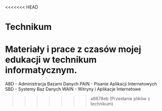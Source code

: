<<<<<<< HEAD
# Technikum
Materiały i prace z czasów mojej edukacji w technikum informatycznym.
=======
ABD - Administracja Bazami Danych
PAIN - Pisanie Aplikacji Internetowych
SBD - Systemy Baz Danych
WAIN - Witryny i Aplikacje Internetowe
>>>>>>> a6878eb (Przesłanie plików z technikum)

